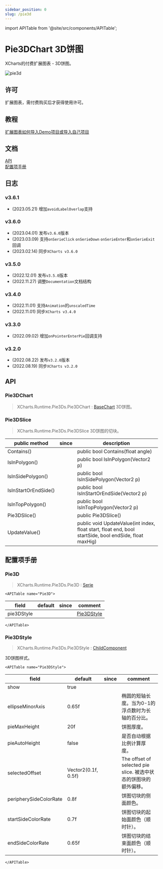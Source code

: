 ```yaml
---
sidebar_position: 0
slug: /pie3d
---
```

import APITable from '@site/src/components/APITable';

# Pie3DChart 3D饼图

XCharts的付费扩展图表 - 3D饼图。

![pie3d](img/pie3d.png)

## 许可

扩展图表，需付费购买后才获得使用许可。

## 教程

[扩展图表如何导入Demo项目或导入自己项目](https://github.com/XCharts-Team/XCharts-Demo)

## 文档

[API](#api)  
[配置项手册](#配置项手册)  

## 日志

### v3.6.1

* (2023.05.21) 增加`avoidLabelOverlap`支持

### v3.6.0

* (2023.04.01) 发布`v3.6.0`版本
* (2023.03.09) 支持`onSerieClick` `onSerieDown` `onSerieEnter`和`onSerieExit`回调
* (2023.02.14) 同步`XCharts v3.6.0`

### v3.5.0

* (2022.12.01) 发布`v3.5.0`版本
* (2022.11.27) 调整`Documentation`文档结构

### v3.4.0

* (2022.11.01) 支持`Animation`的`unscaledTime`
* (2022.11.01) 同步`XCharts v3.4.0`

### v3.3.0

* (2022.09.02) 增加`onPointerEnterPie`回调支持

### v3.2.0

* (2022.08.22) 发布`v3.2.0`版本
* (2022.08.19) 同步`XCharts v3.2.0`

## API

### Pie3DChart

> XCharts.Runtime.Pie3Ds.Pie3DChart : [BaseChart](https://xcharts-team.github.io/docs/api#basechart)
3D饼图。

### Pie3DSlice

> XCharts.Runtime.Pie3Ds.Pie3DSlice
3D饼图的切块。

|public method|since|description|
|--|--|--|
|Contains()||public bool Contains(float angle)|
|IsInPolygon()||public bool IsInPolygon(Vector2 p)|
|IsInSidePolygon()||public bool IsInSidePolygon(Vector2 p)|
|IsInStartOrEndSide()||public bool IsInStartOrEndSide(Vector2 p)|
|IsInTopPolygon()||public bool IsInTopPolygon(Vector2 p)|
|Pie3DSlice()||public Pie3DSlice()|
|UpdateValue()||public void UpdateValue(int index, float start, float end, bool startSide, bool endSide, float maxHig)|

## 配置项手册

### Pie3D

> XCharts.Runtime.Pie3Ds.Pie3D : [Serie](https://xcharts-team.github.io/docs/configuration#serie)

```mdx-code-block
<APITable name="Pie3D">
```


|field|default|since|comment|
|--|--|--|--|
|pie3DStyle||| [Pie3DStyle](#pie3dstyle)|

```mdx-code-block
</APITable>
```

### Pie3DStyle

> XCharts.Runtime.Pie3Ds.Pie3DStyle : [ChildComponent](https://xcharts-team.github.io/docs/configuration#childcomponent)

3D饼图样式。

```mdx-code-block
<APITable name="Pie3DStyle">
```


|field|default|since|comment|
|--|--|--|--|
|show|true||
|ellipseMinorAxis|0.65f||椭圆的短轴长度。当为0-1的浮点数时为长轴的百分比。
|pieMaxHeight|20f||饼图厚度。
|pieAutoHeight|false||是否自动根据比例计算厚度。
|selectedOffset|Vector2(0.1f, 0.5f)||The offset of selected pie slice. 被选中状态的饼图块的额外偏移。
|peripherySideColorRate|0.8f||饼图切块的侧面颜色。
|startSideColorRate|0.7f||饼图切块的起始面颜色（顺时针）。
|endSideColorRate|0.65f||饼图切块的结束面颜色（顺时针）。

```mdx-code-block
</APITable>
```

